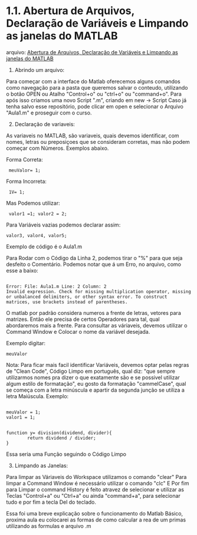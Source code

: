 # 1.1. Abertura de Arquivos, Declaração de Variáveis e Limpando as janelas do MATLAB
arquivo:
[Abertura de Arquivos, Declaração de Variáveis e Limpando as janelas do MATLAB](../1.%20MATLAB%20Básico%20(introdução)/AberturaDeclaracaoVariaveis.m)


1. Abrindo um arquivo:


 Para começar com a interface do Matlab oferecemos alguns comandos como navegação para a pasta que queremos salvar o conteudo, utilizando o botão OPEN ou Atalho "Control+o" ou "ctrl+o" ou "command+o".
Para após isso criamos uma novo Script ".m", criando em new -> Script
Caso já tenha salvo esse repositório, pode clicar em open e selecionar o Arquivo "Aula1.m" e proseguir com o curso.


2. Declaração de variaveis:


As variaveis no MATLAB, são variaveis, quais devemos identificar, com nomes, letras ou preposiçoes que se consideram corretas, mas não podem começar com Números. Exemplos abaixo.

Forma Correta: 
<pre><code> meuValor= 1;</code></pre>
Forma Incorreta: 
<pre><code> 1V= 1;</code></pre>
Mas Podemos utilizar: 
<pre><code> valor1 =1; valor2 = 2; </code></pre>
Para Variáveis vazias podemos declarar assim:
<pre><code>valor3, valor4, valor5;</code></pre>
Exemplo de código é o Aula1.m

Para Rodar com o Código da Linha 2, podemos tirar o "%" para que seja desfeito o Comentário. Podemos notar que á um Erro, no arquivo, como esse a baixo:

<pre><code>
Error: File: Aula1.m Line: 2 Column: 2
Invalid expression. Check for missing multiplication operator, missing or unbalanced delimiters, or other syntax error. To construct matrices, use brackets instead of parentheses.</code></pre>

O matlab por padrão considera numeros a frente de letras, vetores para matrizes. Então ele precisa de certos Operadores para tal, qual abordaremos mais a frente.
Para consultar as váriaveis, devemos utilizar o Command Window e Colocar o nome da variável desejada.

Exemplo digitar: 
<pre><code>meuValor</code></pre>

Nota: Para ficar mais facil identificar Variáveis, devemos optar pelas regras de "Clean Code", Código Limpo em português, qual diz: "que sempre utilizarmos nomes pra dizer o que exatamente são e se possivel utilizar algum estilo de formatação", eu gosto da formatação "cammelCase", qual se começa com a letra minúscula e apartir da segunda junção se utiliza a letra Maiúscula. Exemplo:

<pre><code>
meuValor = 1;
valor1 = 1;
</code></pre>

<pre><code>
function y= division(dividend, divider){
        return dividend / divider;
}
</code></pre>
Essa seria uma Função seguindo o Código Limpo


3. Limpando as Janelas:

Para limpar as Váriaveis do Workspace utilizamos o comando "clear"
Para limpar a Command Window é necessário utilizar o comando "clc"
E Por fim para Limpar o command History é feito atravez de selecionar e utilizar as Teclas "Control+a" ou "Ctrl+a" ou ainda "command+a", para selecionar tudo e por fim a tecla Del do teclado.

Essa foi uma breve explicação sobre o funcionamento do Matlab Básico, proxima aula eu colocarei as formas de como calcular a rea de um primas utilizando as formulas e arquivo .m

